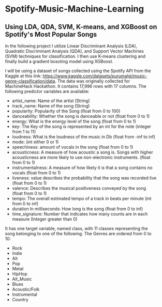 # Spotify-Music-Machine-Learning
## Using LDA, QDA, SVM, K-means, and XGBoost on Spotify's Most Popular Songs

In the following project I utilize Linear Discriminant Analysis (LDA), Quadratic Discriminant Analysis
(QDA), and Support Vector Machines (SVM) techniques for classification. I then use K-means clustering and finally build a gradient bosoting model using XGBoost.

I will be using a dataset of songs collected using the Spotify API from the Kaggle at this link:
https://www.kaggle.com/datasets/purumalgi/music-genre-classification/data. The data was originally
collected for MachineHack Hackathon. It contains 17,996 rows with 17 columns. 
The following predictor variables are available:
* artist_name: Name of the artist (String)
* track_name: Name of the song (String)
* popularity: Popularity of the Song (float from 0 to 100)
* danceability: Whether the song is danceable or not (float from 0 to 1)
* energy: What is the energy level of the song (float from 0 to 1)
* key: The Key of the song is represented by an int for the note (integer from 1 to 11)
* loudness: What is the loudness of the music in Db (float from -inf to inf)
* mode: (int either 0 or 1)
* speechiness: amount of vocals in the song (float from 0 to 1)
* acousticness: A measure of how acoustic a song is. Songs with higher acousticness are more likely to use non-electronic instruments. (float from 0 to 1)
* instrumentalness: A measure of how likely it is that a song contains no vocals (float from 0 to 1)
* liveness: value describes the probability that the song was recorded live (float from 0 to 1)
* valence: Describes the musical positiveness conveyed by the song (float from 0 to 1)
* tempo: The overall estimated tempo of a track in beats per minute (int from 0 to inf)
* duration In milliseconds: How long is the song (float from 0 to inf)
* time_signature: Number that indicates how many counts are in each measure (Integer greater than 0)

It has one target variable, named class, with 11 classes representing the song belonging to one of the following. The Genres are ordered from 0 to 10:

* Rock 
* Indie 
* Alt 
* Pop 
* Metal 
* HipHop 
* Alt_Music
* Blues
* Acoustic/Folk
* Instrumental
* Country
